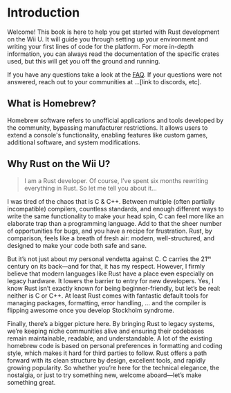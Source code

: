 # Introduction

Welcome! This book is here to help you get started with Rust development on the Wii U. It will guide you through setting up your environment and writing your first lines of code for the platform. For more in-depth information, you can always read the documentation of the specific crates used, but this will get you off the ground and running.

If you have any questions take a look at the [FAQ](./faq.md). If your questions were not answered, reach out to your communities at ...[link to discords, etc].

## What is Homebrew?

Homebrew software refers to unofficial applications and tools developed by the community, bypassing manufacturer restrictions. It allows users to extend a console's functionality, enabling features like custom games, additional software, and system modifications.

## Why Rust on the Wii U?

> I am a Rust developer. Of course, I’ve spent six months rewriting everything in Rust. So let me tell you about it...

I was tired of the chaos that is C & C++. Between multiple (often partially incompatible) compilers, countless standards, and enough different ways to write the same functionality to make your head spin, C can feel more like an elaborate trap than a programming language. Add to that the sheer number of opportunities for bugs, and you have a recipe for frustration. Rust, by comparison, feels like a breath of fresh air: modern, well-structured, and designed to make your code both safe and sane.

But it’s not just about my personal vendetta against C. C carries the 21ˢᵗ century on its back—and for that, it has my respect. However, I firmly believe that modern languages like Rust have a place ~~even~~ especially on legacy hardware. It lowers the barrier to entry for new developers. Yes, I know Rust isn’t exactly known for being beginner-friendly, but let’s be real: neither is C or C++. At least Rust comes with fantastic default tools for managing packages, formatting, error handling, ... and the compiler is flipping awesome once you develop Stockholm syndrome.

Finally, there’s a bigger picture here. By bringing Rust to legacy systems, we’re keeping niche communities alive and ensuring their codebases remain maintainable, readable, and understandable. A lot of the existing homebrew code is based on personal preferences in formatting and coding style, which makes it hard for third parties to follow. Rust offers a path forward with its clean structure by design, excellent tools, and rapidly growing popularity. So whether you’re here for the technical elegance, the nostalgia, or just to try something new, welcome aboard—let’s make something great.
